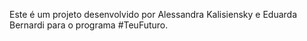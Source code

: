 Este é um projeto desenvolvido por Alessandra Kalisiensky e Eduarda Bernardi para o programa #TeuFuturo.
